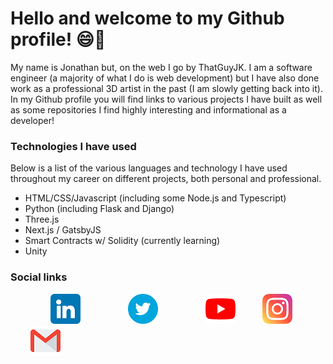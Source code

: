 # Hello and welcome to my Github profile! 😄👋

My name is Jonathan but, on the web I go by ThatGuyJK. I am a software engineer (a majority of what I do is web development) but I have also done work as a professional 3D artist in the past (I am slowly getting back into it). In my Github profile you will find links to various projects I have built as well as some repositories I find highly interesting and informational as a developer!

### Technologies I have used
Below is a list of the various languages and technology I have used throughout my career on different projects, both personal and professional.
- HTML/CSS/Javascript (including some Node.js and Typescript)
- Python (including Flask and Django)
- Three.js
- Next.js / GatsbyJS
- Smart Contracts w/ Solidity (currently learning)
- Unity

### Social links
<a href="https://www.linkedin.com/in/jonathankkelly/" style="margin-left: 32px;" ><img src="https://github.com/thatguyjk/thatguyjk/blob/main/linkedin.png" alt="linkedin logo" title="My LinkedIn profile" width="48" style="margin-left: 32px;" /></a>&nbsp;&nbsp;&nbsp;<a href="https://twitter.com/thatguyJK" style="margin-left: 32px;" ><img src="https://github.com/thatguyjk/thatguyjk/blob/main/twitter.png" alt="twitter logo" title="My Twitter profile" width="48" style="margin-left: 32px;" /></a>&nbsp;&nbsp;&nbsp;<a href="https://www.youtube.com/channel/UCYQzDM7M160MiVwAjkqIYJQ" style="margin-left: 32px;" ><img src="https://github.com/thatguyjk/thatguyjk/blob/main/youtube.png" alt="youtube logo" title="My Youtube profile" width="48" style="margin-left: 32px;" /></a>&nbsp;&nbsp;&nbsp;<a href="https://www.instagram.com/thatguyjk3d/" style="margin-left: 32px;" ><img src="https://github.com/thatguyjk/thatguyjk/blob/main/instagram.png" alt="instagram logo" title="My instagram profile" width="48" /></a>&nbsp;&nbsp;&nbsp;<a href="mailto:jonathank.kelly@gmail.com" style="margin-left: 32px;"><img src="https://github.com/thatguyjk/thatguyjk/blob/main/gmail.png" alt="email me" title="My email address" width="48" /></a>

